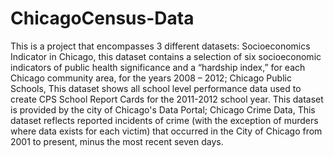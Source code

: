 # ChicagoCensus-Data
This is a project that encompasses 3 different datasets: Socioeconomics Indicator in Chicago, this dataset contains a selection of six socioeconomic indicators of public health significance and a “hardship index,” for each Chicago community area, for the years 2008 – 2012; Chicago Public Schools, This dataset shows all school level performance data used to create CPS School Report Cards for the 2011-2012 school year. This dataset is provided by the city of Chicago's Data Portal; Chicago Crime Data, This dataset reflects reported incidents of crime (with the exception of murders where data exists for each victim) that occurred in the City of Chicago from 2001 to present, minus the most recent seven days.
